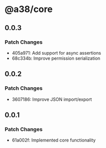 # @a38/core

## 0.0.3

### Patch Changes

-   405a971: Add support for async assertions
-   68c334b: Improve permission serialization

## 0.0.2

### Patch Changes

-   3607186: Improve JSON import/export

## 0.0.1

### Patch Changes

-   61a002f: Implemented core functionality
